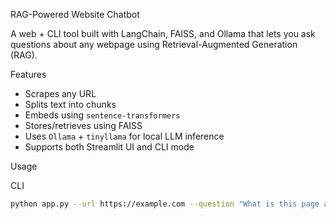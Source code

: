 
RAG-Powered Website Chatbot

A web + CLI tool built with LangChain, FAISS, and Ollama that lets you ask questions about any webpage using Retrieval-Augmented Generation (RAG).

 Features
- Scrapes any URL
- Splits text into chunks
- Embeds using `sentence-transformers`
- Stores/retrieves using FAISS
- Uses `Ollama` + `tinyllama` for local LLM inference
- Supports both Streamlit UI and CLI mode

Usage

CLI
```bash
python app.py --url https://example.com --question "What is this page about?"

